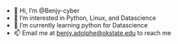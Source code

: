 - 👋 Hi, I’m @Benjy-cyber
- 👀 I’m interested in Python, Linux, and Datascience
- 🌱 I’m currently learning python for Datascience
- 📫 Email me at benjy.adolphe@okstate.edu to reach me

<!---
Benjy-cyber/Benjy-cyber is a ✨ special ✨ repository because its `README.md` (this file) appears on your GitHub profile.
You can click the Preview link to take a look at your changes.
--->
